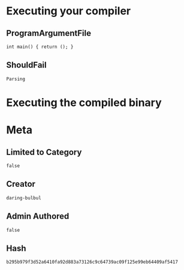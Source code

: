 # Executing your compiler

## ProgramArgumentFile

```
int main() { return (); }
```

## ShouldFail

```
Parsing
```

# Executing the compiled binary

# Meta

## Limited to Category

```
false
```

## Creator

```
daring-bulbul
```

## Admin Authored

```
false
```

## Hash

```
b295b979f3d52a6410fa92d883a73126c9c64739ac09f125e99eb64409af5417
```

